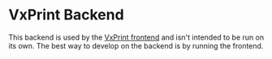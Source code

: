 # VxPrint Backend

This backend is used by the [VxPrint frontend](../frontend) and isn't intended
to be run on its own. The best way to develop on the backend is by running the
frontend.
